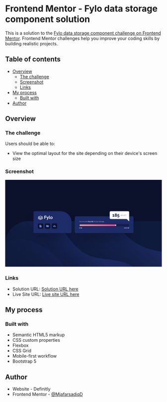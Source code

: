 # Frontend Mentor - Fylo data storage component solution

This is a solution to the [Fylo data storage component challenge on Frontend Mentor](https://www.frontendmentor.io/challenges/fylo-data-storage-component-1dZPRbV5n). Frontend Mentor challenges help you improve your coding skills by building realistic projects. 

## Table of contents

- [Overview](#overview)
  - [The challenge](#the-challenge)
  - [Screenshot](#screenshot)
  - [Links](#links)
- [My process](#my-process)
  - [Built with](#built-with)
- [Author](#author)

## Overview

### The challenge

Users should be able to:

- View the optimal layout for the site depending on their device's screen size

### Screenshot

![](./design/desktop-design.jpg)

### Links

- Solution URL: [Solution URL here](https://www.frontendmentor.io/solutions/fylodatastorage-component-with-bootstratp-dhCEWhKtm9)
- Live Site URL: [Live site URL here](https://ashraful-fuqha.github.io/Fylo-data-storage-component/)

## My process

### Built with

- Semantic HTML5 markup
- CSS custom properties
- Flexbox
- CSS Grid
- Mobile-first workflow
- Bootstrap 5

## Author

- Website - Definitly
- Frontend Mentor - [@MjafarsadiqD](https://www.frontendmentor.io/profile/Ashraful-Fuqha)

